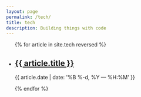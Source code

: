 ```yaml
---
layout: page
permalink: /tech/
title: tech
description: Building things with code
---
```


<ul class="post-list">
{% for article in site.tech reversed %}
    <li>
        <h2><a class="poem-title" href="{{ article.url | prepend: site.baseurl }}">{{ article.title }}</a></h2>
        <p class="post-meta">{{ article.date | date: '%B %-d, %Y — %H:%M' }}</p>
      </li>
{% endfor %}
</ul>